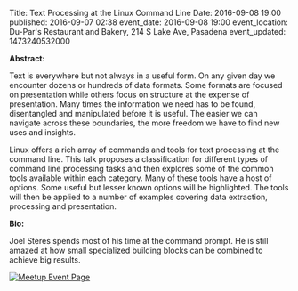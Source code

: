 Title: Text Processing at the Linux Command Line
Date: 2016-09-08 19:00
published: 2016-09-07 02:38
event_date: 2016-09-08 19:00
event_location: Du-Par's Restaurant and Bakery, 214 S Lake Ave, Pasadena
event_updated: 1473240532000

**Abstract:**

Text is everywhere but not always in a useful form.  On any given day we
encounter dozens or hundreds of data formats.  Some formats are focused on
presentation while others focus on structure at the expense of presentation.
Many times the information we need has to be found, disentangled and
manipulated before it is useful.  The easier we can navigate across these
boundaries, the more freedom we have to find new uses and insights.

Linux offers a rich array of commands and tools for text processing at the
command line.  This talk proposes a classification for different types of
command line processing tasks and then explores some of the common tools
available within each category.  Many of these tools have a host of options.
Some useful but lesser known options will be highlighted.  The tools will then
be applied to a number of examples covering data extraction, processing and
presentation.

**Bio:**

Joel Steres spends most of his time at the command prompt.  He is still amazed
at how small specialized building blocks can be combined to achieve big
results.

[ ![Meetup Event Page]({filename}/images/meetup_logo_45.png) ](http://www.meetup.com/SGVTech/events/233145950/)
